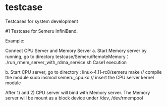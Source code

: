 # testcase
Testcases for system development


#1 Testcase for Semeru InfiniBand.

Example:

Connect CPU Server and Memory Server
a. Start Memory server by running,
go to directory testcase/Semeru/RemoteMemory：
./run_rmem_server_with_rdma_service.sh Case1 execution

b. Start CPU server, 
go to directory : linux-4.11-rc8/semeru
make // compile the module
sudo insmod semeru_cpu.ko // insert the CPU server kernel module

After 1) and 2) CPU server will bind with Memory server.
The Memory server will be mount as a block device under /dev,
/dev/rmempool


